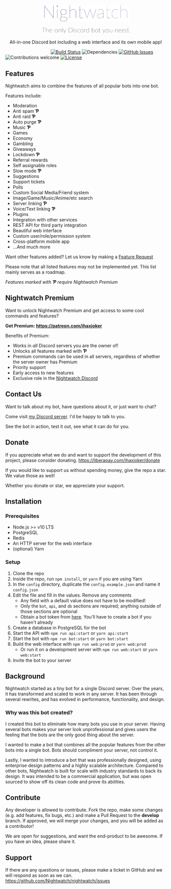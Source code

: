 <p align="center"><img width="55%" src="./img/nightwatch.png"/></p>
<p align="center"><img width="55%" src="./img/slogan.png"/></p>

<p align="center"> All-in-one Discord bot including a web interface and its own mobile app!</p>

&nbsp;&nbsp;&nbsp;&nbsp;&nbsp;&nbsp;&nbsp;&nbsp;&nbsp;&nbsp;&nbsp;&nbsp;&nbsp;&nbsp;&nbsp;&nbsp;&nbsp;&nbsp;&nbsp;&nbsp;&nbsp;&nbsp;&nbsp;&nbsp;&nbsp;&nbsp;&nbsp;&nbsp;&nbsp;&nbsp;&nbsp;&nbsp;&nbsp;&nbsp;&nbsp;
[![Build Status](https://travis-ci.com/Nightwatch/nightwatch.svg?branch=master)](https://travis-ci.com/Nightwatch/nightwatch)
![Dependencies](https://img.shields.io/badge/dependencies-up%20to%20date-brightgreen.svg)
[![GitHub Issues](https://img.shields.io/github/issues/Nightwatch/nightwatch.svg)](https://github.com/Nightwatch/Nightwatch/issues)
![Contributions welcome](https://img.shields.io/badge/contributions-welcome-orange.svg)
[![License](https://img.shields.io/badge/license-GPL--3.0-blue.svg)](https://opensource.org/licenses/GPL-3.0)

## Features

Nightwatch aims to combine the features of all popular bots into one bot.

Features include:

- Moderation
- Anti spam **Ƥ**
- Anti raid **Ƥ**
- Auto purge **Ƥ**
- Music **Ƥ**
- Games
- Economy
- Gambling
- Giveaways
- Lockdown **Ƥ**
- Referral rewards
- Self assignable roles
- Slow mode **Ƥ**
- Suggestions
- Support tickets
- Polls
- Custom Social Media/Friend system
- Image/Game/Music/Anime/etc search
- Server linking **Ƥ**
- Voice/Text linking **Ƥ**
- Plugins
- Integration with other services
- REST API for third party integration
- Beautiful web interface
- Custom user/role/permission system
- Cross-platform mobile app
- ...And much more

Want other features added? Let us know by making a [Feature Request](https://github.com/Nightwatch/nightwatch/issues)

Please note that all listed features may not be implemented yet. This list mainly serves as a roadmap.

_Features marked with **Ƥ** require Nightwatch Premium_

## Nightwatch Premium

Want to unlock Nightwatch Premium and get access to some cool commands and features?

**Get Premium: https://patreon.com/ihaxjoker**

Benefits of Premium:

- Works in *all* Discord servers you are the owner of!
- Unlocks all features marked with **Ƥ**
- Premium commands can be used in all servers, regardless of whether the server owner has Premium
- Priority support
- Early access to new features
- Exclusive role in the [Nightwatch Discord](https://invite.gg/nightwatch)

## Contact Us

Want to talk about my bot, have questions about it, or just want to chat?

Come visit [my Discord server](https://invite.gg/nightwatch). I'd be happy to talk to you.

See the bot in action, test it out, see what it can do for you.

## Donate

If you appreciate what we do and want to support the development of this project, please consider donating. https://liberapay.com/ihaxjoker/donate

If you would like to support us without spending money, give the repo a star. We value those as well!

Whether you donate or star, we appreciate your support.

## Installation

### Prerequisites

- Node.js >= v10 LTS
- PostgreSQL
- Redis
- An HTTP server for the web interface
- (optional) Yarn

### Setup

1. Clone the repo
2. Inside the repo, run `npm install`, or `yarn` if you are using Yarn
3. In the `config` directory, duplicate the `config.example.json` and name it `config.json`
4. Edit the file and fill in the values. Remove any comments
    - Any field with a default value does not have to be modified!
    - Only the `bot`, `api`, and `db` sections are required; anything outside of those sections are optional
    - Obtain a bot token from [here](https://discordapp.com/developers/applications/). You'll have to create a bot if you haven't already
5. Create a database in PostgreSQL for the bot
6. Start the API with `npm run api:start` or `yarn api:start`
7. Start the bot with `npm run bot:start` or `yarn bot:start`
8. Build the web interface with `npm run web:prod` or `yarn web:prod`
    - Or run it on a development server with `npm run web:start` or `yarn web:start`
9. Invite the bot to your server

## Background

Nightwatch started as a tiny bot for a single Discord server. Over the years, it has transformed and scaled to work in any server. It has been through several rewrites, and has evolved in performance, functionality, and design.

### Why was this bot created?

I created this bot to eliminate how many bots you use in your server. Having several bots makes your server look unprofessional and gives users the feeling that the bots are the only good thing about the server.

I wanted to make a bot that combines all the popular features from the other bots into a single bot. Bots should compliment your server, not control it.

Lastly, I wanted to introduce a bot that was professionally designed, using enterprise design patterns and a highly scalable architecture. Compared to other bots, Nightwatch is built for scale with industry standards to back its design. It was intended to be a commercial application, but was open sourced to show off its clean code and prove its abilities.

## Contribute

Any developer is allowed to contribute. Fork the repo, make some changes (e.g. add features, fix bugs, etc.) and make a Pull Request to the **develop** branch.
If approved, we will merge your changes, and you will be added as a contributor!

We are open for suggestions, and want the end-product to be awesome. If you have an idea, please share it.

## Support

If there are any questions or issues, please make a ticket in GitHub and we will respond as soon as we can. <https://github.com/Nightwatch/nightwatch/issues>
